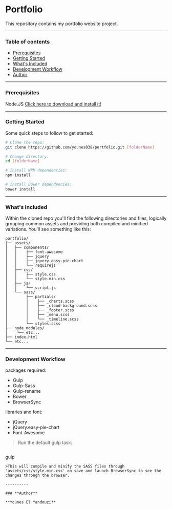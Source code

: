 # **Portfolio**

This repository contains my portfolio website project.

----------


### **Table of contents**

- [Prerequisites](#prerequisites)
- [Getting Started](#getting-started)
- [What's Included](#whats-included)
- [Development Workflow](#development-workflow)
- [Author](#author)


----------

### **Prerequisites**

Node.JS [Click here to download and install it!](https://nodejs.org/en/)

----------

### **Getting Started**

Some quick steps to follow to get started:

```bash
# Clone the repo:
git clone https://github.com/younes038/portfolio.git [folderName]

# Change directory:
cd [folderName]

# Install NPM dependencies:
npm install

# Install Bower dependencies:
bower install
```

----------

### **What's Included**

Within the cloned repo you'll find the following directories and files, logically grouping common assets and providing both compiled and minified variations. You'll see something like this:

```
portfolio/
├──	assets/
│	├── components/
│	│    ├── font-awesome
│	│    ├── jquery
│	│    ├── jquery.easy-pie-chart
│	│    └── requirejs
│	├── css/
│	│    ├── style.css
│	│    └── style.min.css
│	├── js/
│	│    └── script.js
│	└── sass/
│		 ├── partials/
│		 │    ├── _charts.scss
│		 │    ├── _cloud-background.scss
│		 │    ├── _footer.scss
│		 │    ├── _menu.scss
│		 │    └── _timeline.scss
│		 └── styles.scss
├──	node_modules/
│	 └── etc...
├──	index.html
└──	etc...
```

----------

### **Development Workflow**

packages required:

- Gulp
- Gulp-Sass
- Gulp-rename
- Bower
- BrowserSync

libraries and font:

- jQuery
- jQuery.easy-pie-chart
- Font-Awesome

>Run the default gulp task:

>```bash
gulp
```
>This will compile and minify the SASS files through 'assets/css/style.min.css' on save and launch BrowserSync to see the changes through the browser.

----------

### **Author**

**Younes El Yandouzi**